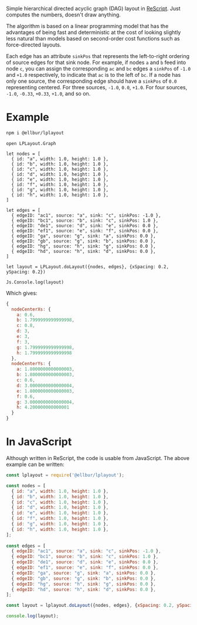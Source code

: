 
Simple hierarchical directed acyclic graph (DAG) layout in [ReScript](https://rescript-lang.org/). Just computes the numbers, doesn't draw anything.

The algorithm is based on a linear programming model that has the advantages of being fast and deterministic at the cost of looking slightly less natural than models based on second-order cost functions such as force-directed layouts.

Each edge has an attribute `sinkPos` that represents the left-to-right ordering of source edges for that sink node. For example, if nodes `a` and `b` feed into node `c`, you can assign the corresponding `ac` and `bc` edges a `sinkPos` of `-1.0` and `+1.0` respectively, to indicate that `ac` is to the left of `bc`. If a node has only one source, the corresponding edge should have a `sinkPos` of `0.0` representing centered. For three sources, `-1.0`, `0.0`, `+1.0`. For four sources, `-1.0`, `-0.33`, `+0.33`, `+1.0`, and so on.

# Example

```sh
npm i @ellbur/lplayout
```

```rescript
open LPLayout.Graph

let nodes = [
  { id: "a", width: 1.0, height: 1.0 },
  { id: "b", width: 1.0, height: 1.0 },
  { id: "c", width: 1.0, height: 1.0 },
  { id: "d", width: 1.0, height: 1.0 },
  { id: "e", width: 1.0, height: 1.0 },
  { id: "f", width: 1.0, height: 1.0 },
  { id: "g", width: 1.0, height: 1.0 },
  { id: "h", width: 1.0, height: 1.0 },
]
  
let edges = [
  { edgeID: "ac1", source: "a", sink: "c", sinkPos: -1.0 },
  { edgeID: "bc1", source: "b", sink: "c", sinkPos: 1.0 },
  { edgeID: "de1", source: "d", sink: "e", sinkPos: 0.0 },
  { edgeID: "ef1", source: "e", sink: "f", sinkPos: 0.0 },
  { edgeID: "ga", source: "g", sink: "a", sinkPos: 0.0 },
  { edgeID: "gb", source: "g", sink: "b", sinkPos: 0.0 },
  { edgeID: "hg", source: "h", sink: "g", sinkPos: 0.0 },
  { edgeID: "hd", source: "h", sink: "d", sinkPos: 0.0 },
]

let layout = LPLayout.doLayout({nodes, edges}, {xSpacing: 0.2, ySpacing: 0.2})

Js.Console.log(layout)
```

Which gives:

```javascript
{
  nodeCenterXs: {
    a: 0.6,
    b: 1.7999999999999998,
    c: 0.8,
    d: 3,
    e: 3,
    f: 3,
    g: 1.7999999999999998,
    h: 1.7999999999999998
  },
  nodeCenterYs: {
    a: 1.8000000000000003,
    b: 1.8000000000000003,
    c: 0.6,
    d: 3.0000000000000004,
    e: 1.8000000000000003,
    f: 0.6,
    g: 3.0000000000000004,
    h: 4.200000000000001
  }
}
```

# In JavaScript

Although written in ReScript, the code is usable from JavaScript. The above example can be written:

```javascript
const lplayout = require('@ellbur/lplayout');

const nodes = [
  { id: "a", width: 1.0, height: 1.0 },
  { id: "b", width: 1.0, height: 1.0 },
  { id: "c", width: 1.0, height: 1.0 },
  { id: "d", width: 1.0, height: 1.0 },
  { id: "e", width: 1.0, height: 1.0 },
  { id: "f", width: 1.0, height: 1.0 },
  { id: "g", width: 1.0, height: 1.0 },
  { id: "h", width: 1.0, height: 1.0 },
];
  
const edges = [
  { edgeID: "ac1", source: "a", sink: "c", sinkPos: -1.0 },
  { edgeID: "bc1", source: "b", sink: "c", sinkPos: 1.0 },
  { edgeID: "de1", source: "d", sink: "e", sinkPos: 0.0 },
  { edgeID: "ef1", source: "e", sink: "f", sinkPos: 0.0 },
  { edgeID: "ga", source: "g", sink: "a", sinkPos: 0.0 },
  { edgeID: "gb", source: "g", sink: "b", sinkPos: 0.0 },
  { edgeID: "hg", source: "h", sink: "g", sinkPos: 0.0 },
  { edgeID: "hd", source: "h", sink: "d", sinkPos: 0.0 },
];

const layout = lplayout.doLayout({nodes, edges}, {xSpacing: 0.2, ySpacing: 0.2});

console.log(layout);
```

